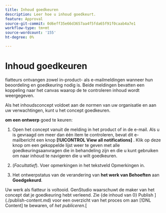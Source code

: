 ```yaml
---
title: Inhoud goedkeuren
description: Leer hoe u inhoud goedkeurt.
feature: Approval
source-git-commit: 0d6eff35e66d3657aa4f5fda65f91f0caab4a7e1
workflow-type: tm+mt
source-wordcount: '155'
ht-degree: 0%

---
```



# Inhoud goedkeuren

fiatteurs ontvangen zowel in-product- als e-mailmeldingen wanneer hun beoordeling en goedkeuring nodig is. Beide meldingen bevatten een koppeling naar het canvas waarop de te controleren inhoud wordt weergegeven.

Als het inhoudsconcept voldoet aan de normen van uw organisatie en aan uw verwachtingen, kunt u het concept goedkeuren.

**om een ontwerp** goed te keuren:

1. Open het concept vanuit de melding in het product of in de e-mail. Als u is gevraagd om meer dan één item te controleren, bevat dit e-mailbericht een knop **[!UICONTROL View all notifications]** . Klik op deze knop om een gekoppelde lijst weer te geven met alle goedkeuringsaanvragen die in behandeling zijn en die u kunt gebruiken om naar inhoud te navigeren die u wilt goedkeuren.

1. (_Facultatief_). Voer opmerkingen in het tekstveld Opmerkingen in.

1. Het ontwerpstatus van de verandering van **het werk van Behoeften** aan **Goedgekeurd**.

Uw werk als fiatteur is voltooid. GenStudio waarschuwt de maker van het concept dat je goedkeuring hebt verleend. Zie {de inhoud van 0} Publish ](./publish-content.md) voor een overzicht van het proces om aan [!DNL Content] te bewaren, of _het publiceren_.[

